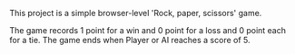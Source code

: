 This project is a simple browser-level 'Rock, paper, scissors' game.

The game records 1 point for a win and 0 point for a loss and 0 point each for a tie. The game ends when Player or AI reaches a score of 5.